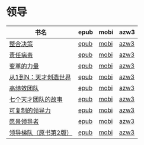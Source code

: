 # 领导

| 书名 | epub | mobi | azw3 |
| --- | --- | --- | --- |
| [整合决策](http://ct.dalanmei.com/f/31084289-771229486-ddd91b) | [epub](http://ct.dalanmei.com/f/31084289-771229486-ddd91b) | [mobi](http://ct.dalanmei.com/f/31084289-771241093-da2817) | [azw3](http://ct.dalanmei.com/f/31084289-771233185-fbdad5) |
| [责任病毒](http://ct.dalanmei.com/f/31084289-571732118-57a322) | [epub](http://ct.dalanmei.com/f/31084289-571732118-57a322) | [mobi](http://ct.dalanmei.com/f/31084289-572019742-92ca37) | [azw3](http://ct.dalanmei.com/f/31084289-572083842-0ca7ef) |
| [变革的力量](http://ct.dalanmei.com/f/31084289-571729645-f69321) | [epub](http://ct.dalanmei.com/f/31084289-571729645-f69321) | [mobi](http://ct.dalanmei.com/f/31084289-572080297-41a642) | [azw3](http://ct.dalanmei.com/f/31084289-572107485-16dee9) |
| [从1到N：天才创造世界](http://ct.dalanmei.com/f/31084289-571549482-5d1227) | [epub](http://ct.dalanmei.com/f/31084289-571549482-5d1227) | [mobi](http://ct.dalanmei.com/f/31084289-571831642-897fe0) | [azw3](http://ct.dalanmei.com/f/31084289-572200244-85e537) |
| [高绩效团队](http://ct.dalanmei.com/f/31084289-571559669-5762ae) | [epub](http://ct.dalanmei.com/f/31084289-571559669-5762ae) | [mobi](http://ct.dalanmei.com/f/31084289-571978367-96940e) | [azw3](http://ct.dalanmei.com/f/31084289-572211850-02fe6b) |
| [七个天才团队的故事](http://ct.dalanmei.com/f/31084289-571583139-47876d) | [epub](http://ct.dalanmei.com/f/31084289-571583139-47876d) | [mobi](http://ct.dalanmei.com/f/31084289-571736197-9fe614) | [azw3](http://ct.dalanmei.com/f/31084289-571856087-41f788) |
| [可复制的领导力](http://ct.dalanmei.com/f/31084289-571581560-a9cac4) | [epub](http://ct.dalanmei.com/f/31084289-571581560-a9cac4) | [mobi](http://ct.dalanmei.com/f/31084289-571736990-18e87e) | [azw3](http://ct.dalanmei.com/f/31084289-571861806-d848e2) |
| [愿景领导者](None) | [epub](None) | [mobi](None) | [azw3](None) |
| [领导梯队（原书第2版）](None) | [epub](None) | [mobi](None) | [azw3](None) |

